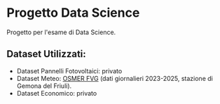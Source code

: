 # Progetto Data Science
Progetto per l'esame di Data Science.

## Dataset Utilizzati:
* Dataset Pannelli Fotovoltaici: privato
* Dataset Meteo: [OSMER FVG](https://www.clima.fvg.it/archivio.php?ln=&p=dati) (dati giornalieri 2023-2025, stazione di Gemona del Friuli).
* Dataset Economico: privato
